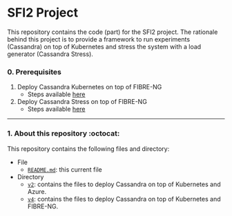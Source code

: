 # SFI2 Project

This repository contains the code (part) for the SFI2 project. The rationale behind this project is to provide a framework to run experiments (Cassandra) on top of Kubernetes and stress the system with a load generator (Cassandra Stress).

### 0. Prerequisites
1. Deploy Cassandra Kubernetes on top of FIBRE-NG
    * Steps available [here](https://github.com/romoreira/SFI2-Distributed-Orchestration/tree/main/2nd/v4)
2. Deploy Cassandra Stress on top of FIBRE-NG
   * Steps available [here](https://github.com/romoreira/SFI2-Distributed-Orchestration/tree/main/load_gen)
 
---

### 1. About this repository :octocat:

This repository contains the following files and directory:

* File
  * [`README.md`](https://github.com/romoreira/SFI2-Distributed-Orchestration/blob/main/README.md): this current file
* Directory
  * [`v2`](https://github.com/romoreira/SFI2-Distributed-Orchestration/tree/main/2nd/v2): contains the files to deploy Cassandra on top of Kubernetes and Azure.
  * [`v4`](https://github.com/romoreira/SFI2-Distributed-Orchestration/tree/main/2nd/v4): contains the files to deploy Cassandra on top of Kubernetes and FIBRE-NG.

